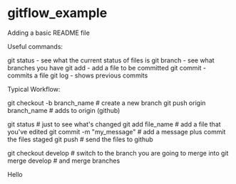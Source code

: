 # gitflow_example

Adding a basic README file


Useful commands:

git status - see what the current status of files is
git branch - see what branches you have
git add - add a file to be committed 
git commit - commits a file
git log - shows previous commits


Typical Workflow:

git checkout -b branch_name # create a new branch
git push origin branch_name # adds to origin (github)

git status # just to see what's changed
git add file_name # add a file that you've edited
git commit -m "my_message" # add a message plus commit the files staged
git push # send the files to github 

git checkout develop # switch to the branch you are going to merge into
git merge develop # and merge branches

Hello